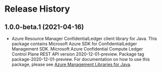 # Release History

## 1.0.0-beta.1 (2021-04-16)

- Azure Resource Manager ConfidentialLedger client library for Java. This package contains Microsoft Azure SDK for ConfidentialLedger Management SDK. Microsoft Azure Confidential Compute Ledger Control Plane REST API version 2020-12-01-preview. Package tag package-2020-12-01-preview. For documentation on how to use this package, please see [Azure Management Libraries for Java](https://aka.ms/azsdk/java/mgmt).
